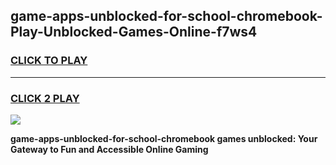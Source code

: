 
## game-apps-unblocked-for-school-chromebook-Play-Unblocked-Games-Online-f7ws4
<h3>
<a href="https://premium76.site?title=game-apps-unblocked-for-school-chromebook&ref=25A">CLICK TO PLAY</a></h3>
<hr>

<h3>
<a href="https://premium76.site?title=game-apps-unblocked-for-school-chromebook&ref=25A">CLICK 2 PLAY</a>
  
</h3>

<a href="https://premium76.site?title=game-apps-unblocked-for-school-chromebook&ref=25A"><img src="https://clearcache.store/games.png"></a>


**game-apps-unblocked-for-school-chromebook games unblocked: Your Gateway to Fun and Accessible Online Gaming**
